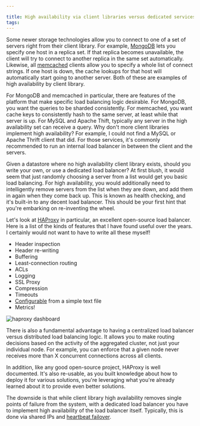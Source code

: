 ```yaml
---

title: High availability via client libraries versus dedicated services
tags:
---
```


Some newer storage technologies allow you to connect to one of a set of servers right from their client library. For example, [MongoDB](http://api.mongodb.org/python/current/examples/high_availability.html) lets you specify one host in a replica set. If that replica becomes unavailable, the client will try to connect to another replica in the same set automatically. Likewise, all [memcached](https://github.com/linsomniac/python-memcached/blob/master/memcache.py) clients allow you to specify a whole list of connect strings. If one host is down, the cache lookups for that host will automatically start going to another server. Both of these are examples of high availability by client library.

For MongoDB and memcached in particular, there are features of the platform that make specific load balancing logic desirable. For MongoDB, you want the queries to be sharded consistently. For memcached, you want cache keys to consistently hash to the same server, at least while that server is up. For MySQL and Apache Thift, typically any server in the high availability set can receive a query. Why don't more client libraries implement high availability? For example, I could not find a MySQL or Apache Thrift client that did. For those services, it's commonly recommended to run an internal load balancer in between the client and the servers. 

Given a datastore where no high availability client library exists, should you write your own, or use a dedicated load balancer? At first blush, it would seem that just randomly choosing a server from a list would get you basic load balancing. For high availability, you would additionally need to intelligently remove servers from the list when they are down, and add them in again when they come back up. This is known as health checking, and it's built-in to any decent load balancer. This should be your first hint that you're embarking on re-inventing the wheel.

Let's look at [HAProxy](http://haproxy.1wt.eu/) in particular, an excellent open-source load balancer. Here is a list of the kinds of features that I have found useful over the years. I certainly would not want to have to write all these myself!

* Header inspection
* Header re-writing
* Buffering
* Least-connection routing
* ACLs
* Logging
* SSL Proxy
* Compression
* Timeouts
* [Configurable](http://chase-seibert.github.io/blog/2011/02/26/haproxy-quickstart-w-full-example-config-file.html) from a simple text file
* Metrics!

![haproxy dashboard](https://tech.shareaholic.com/post-assets/2012/10/26/haproxy-dashboard.png)

There is also a fundamental advantage to having a centralized load balancer versus distributed load balancing logic. It allows you to make routing decisions based on the activity of the aggregated cluster, not just your individual node. For example, you can enforce that a given node never receives more than X concurrent connections across all clients.

In addition, like any good open-source project, HAProxy is well documented. It's also re-usable, as you built knowledge about how to deploy it for various solutions, you're leveraging what you're already learned about it to provide even better solutions.

The downside is that while client library high availability removes single points of failure from the system, with a dedicated load balancer you have to implement high availability of the load balancer itself. Typically, this is done via shared IPs and [heartbeat failover](http://www.howtoforge.com/high-availability-load-balancer-haproxy-heartbeat-fedora8).
